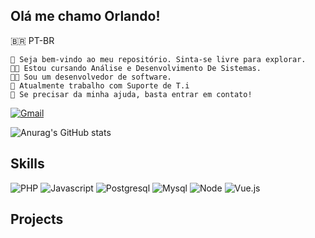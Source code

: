 ## Olá me chamo Orlando!

🇧🇷 PT-BR

    👋 Seja bem-vindo ao meu repositório. Sinta-se livre para explorar.
    🧑‍🎓 Estou cursando Análise e Desenvolvimento De Sistemas.
    🧑‍💻 Sou um desenvolvedor de software.
    👔 Atualmente trabalho com Suporte de T.i
    💬 Se precisar da minha ajuda, basta entrar em contato!

  [![Gmail](https://img.shields.io/badge/Gmail-%23333?style=for-the-badge&logo=gmail&logoColor=white)](mailto:alvesorlando9@gmail.com)


  ![Anurag's GitHub stats](https://github-readme-stats.vercel.app/api?username=orlandu1&show_icons=true&theme=dark)


## Skills

  ![PHP](https://img.shields.io/badge/PHP-7a86b8?style=for-the-badge&logo=php&logoColor=white)
  ![Javascript](https://img.shields.io/badge/Javascript-f7e018?style=for-the-badge&logo=javascript&logoColor=white)
  ![Postgresql](https://img.shields.io/badge/PostgreSQL-699eca?style=for-the-badge&logo=PostgreSQL&logoColor=white)
  ![Mysql](https://img.shields.io/badge/MySQL-3e6e93?style=for-the-badge&logo=mysql&logoColor=white)
  ![Node](https://img.shields.io/badge/Node.js-4e9b43?style=for-the-badge&logo=node.js&logoColor=white)
  ![Vue.js](https://img.shields.io/badge/Vue.js-3fb984?style=for-the-badge&logo=vue.js&logoColor=white)


## Projects
